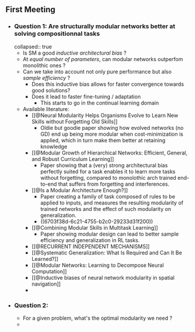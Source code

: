 ## First Meeting
- ### Question 1: Are structurally modular networks better at solving compositionnal tasks
  collapsed:: true
	- Is SM a good *inductive architectural bias* ?
	- At *equal number of parameters*, can modular networks outperfom monolithic ones ?
	- Can we take into account not only pure performance but also *sample efficiency* ?
		- Does this inductive bias allows for faster convergence towards good solutions?
		- Does it lead to faster fine-tuning / adaptation
			- This starts to go in the continual learning domain
	- Available literature:
		- [[@Neural Modularity Helps Organisms Evolve to Learn New Skills without Forgetting Old Skills]]
			- Oldie but goodie paper showing how evolved networks (no GD) end up being more modular when cost-minimization is applied, which in turn make them better at retaining knowledge
		- [[@Modular Growth of Hierarchical Networks: Efficient, General, and Robust Curriculum Learning]]
			- Paper showing that a (very) strong architectural bias perfectly suited for a task enables it to learn more tasks without forgetting, compared to monolothic arch trained end-to-end that suffers from forgetting and interferences.
		- [[@Is a Modular Architecture Enough?]]
			- Paper creating a family of task composed of rules to be applied to inputs, and measures the resulting modularity of trained networks and the effect of such modularity on generalization.
			- ((6703f38d-6c21-4755-b2c0-29233d31f200))
		- [[@Combining Modular Skills in Multitask Learning]]
			- Paper showing modular design can lead to better sample efficiency and generalization in RL tasks.
		- [[@RECURRENT INDEPENDENT MECHANISMS]]
		- [[@Systematic Generalization: What Is Required and Can It Be Learned?]]
		- [[@Modular Networks: Learning to Decompose Neural Computation]]
		- [[@Inductive biases of neural network modularity in spatial navigation]]
		-
- ### Question 2:
	- For a given problem, what's the optimal modularity we need ?
	-